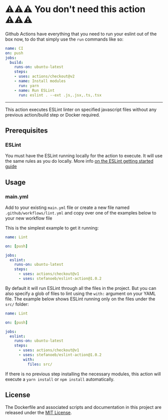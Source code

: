 # ⚠️⚠️⚠️ You don't need this action ⚠️⚠️⚠️

Github Actions have everything that you need to run your eslint out of the box now, to do that simply use the `run` commands like so:
```yml
name: CI
on: push
jobs:
  build:
    runs-on: ubuntu-latest
    steps:
    - uses: actions/checkout@v2
    - name: Install modules
      run: yarn
    - name: Run ESLint
      run: eslint . --ext .js,.jsx,.ts,.tsx
```

--- 
This action executes ESLint linter on specified javascript files without any previous action/build step or Docker required.

## Prerequisites

### ESLint
You must have the ESLint running locally for the action to execute. It will use the same rules as you do locally.
More info [on the ESLint getting started guide](https://eslint.org/docs/user-guide/getting-started#installation-and-usage)

## Usage

### main.yml

Add to your existing `main.yml` file or create a new file named `.github/workflows/lint.yml` and copy over one of the examples below to your new workflow file

This is the simplest example to get it running:
```yml
name: Lint

on: [push]

jobs:
  eslint:
    runs-on: ubuntu-latest
    steps:
      - uses: actions/checkout@v1
      - uses: stefanoeb/eslint-action@1.0.2
```

By default it will run ESLint through all the files in the project. But you can also specify a glob of files to lint using the `with:` argument on your YAML file. The example below shows ESLint running only on the files under the `src/` folder:

```yml
name: Lint

on: [push]

jobs:
  eslint:
    runs-on: ubuntu-latest
    steps:
      - uses: actions/checkout@v1
      - uses: stefanoeb/eslint-action@1.0.2
        with:
          files: src/
```

If there is no previous step installing the necessary modules, this action will execute a `yarn install` or `npm install` automatically.

## License

The Dockerfile and associated scripts and documentation in this project are released under the [MIT License](LICENSE).
